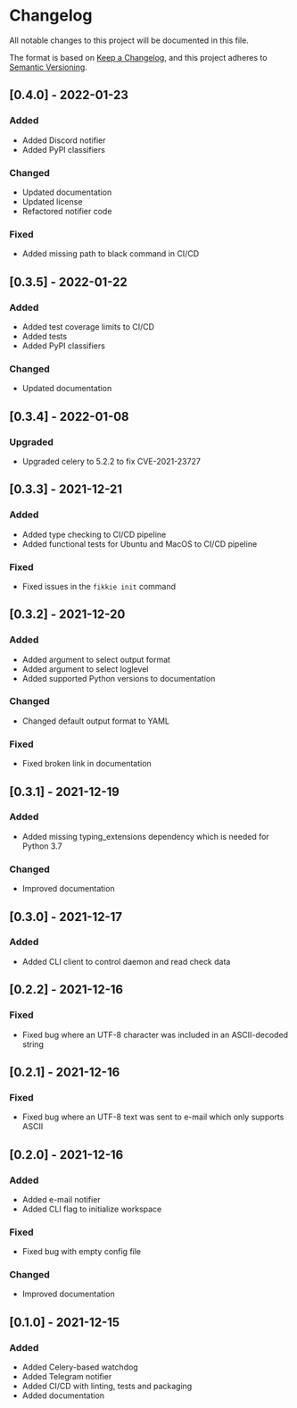 # Changelog
All notable changes to this project will be documented in this file.

The format is based on [Keep a Changelog](https://keepachangelog.com/en/1.0.0/),
and this project adheres to [Semantic Versioning](https://semver.org/spec/v2.0.0.html).

## [0.4.0] - 2022-01-23
### Added
- Added Discord notifier
- Added PyPI classifiers

### Changed
- Updated documentation
- Updated license
- Refactored notifier code

### Fixed
- Added missing path to black command in CI/CD

## [0.3.5] - 2022-01-22
### Added
- Added test coverage limits to CI/CD
- Added tests
- Added PyPI classifiers

### Changed
- Updated documentation

## [0.3.4] - 2022-01-08
### Upgraded
- Upgraded celery to 5.2.2 to fix CVE-2021-23727

## [0.3.3] - 2021-12-21
### Added
- Added type checking to CI/CD pipeline
- Added functional tests for Ubuntu and MacOS to CI/CD pipeline

### Fixed
- Fixed issues in the `fikkie init` command

## [0.3.2] - 2021-12-20
### Added
- Added argument to select output format
- Added argument to select loglevel
- Added supported Python versions to documentation

### Changed
- Changed default output format to YAML

### Fixed
- Fixed broken link in documentation

## [0.3.1] - 2021-12-19
### Added
- Added missing typing_extensions dependency which is needed for Python 3.7

### Changed
- Improved documentation

## [0.3.0] - 2021-12-17
### Added
- Added CLI client to control daemon and read check data

## [0.2.2] - 2021-12-16
### Fixed
- Fixed bug where an UTF-8 character was included in an ASCII-decoded string

## [0.2.1] - 2021-12-16
### Fixed
- Fixed bug where an UTF-8 text was sent to e-mail which only supports ASCII

## [0.2.0] - 2021-12-16
### Added
- Added e-mail notifier
- Added CLI flag to initialize workspace

### Fixed
- Fixed bug with empty config file

### Changed
- Improved documentation

## [0.1.0] - 2021-12-15
### Added
- Added Celery-based watchdog
- Added Telegram notifier
- Added CI/CD with linting, tests and packaging
- Added documentation
